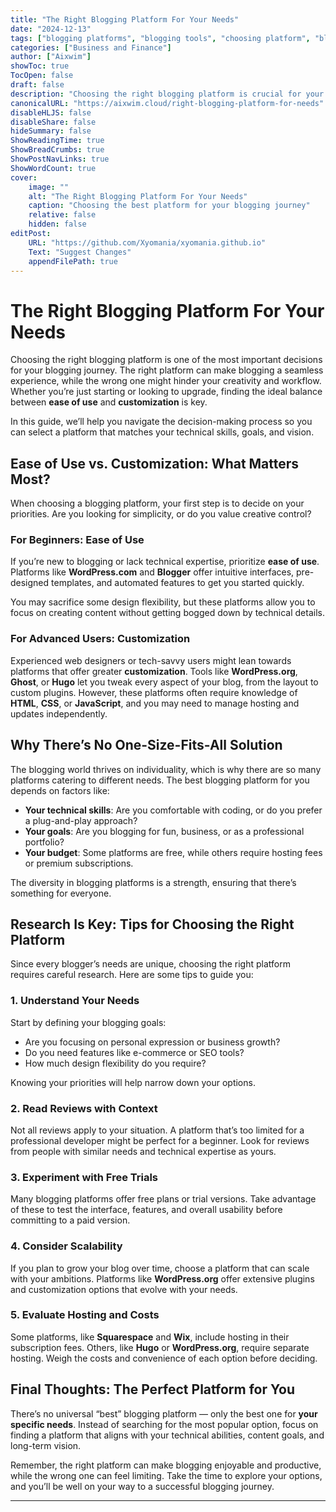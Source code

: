 ```yaml
---
title: "The Right Blogging Platform For Your Needs"
date: "2024-12-13"
tags: ["blogging platforms", "blogging tools", "choosing platform", "blog setup"]
categories: ["Business and Finance"]
author: ["Aixwim"]
showToc: true
TocOpen: false
draft: false
description: "Choosing the right blogging platform is crucial for your success as a blogger. This guide helps you navigate the decision between ease of use and customization."
canonicalURL: "https://aixwim.cloud/right-blogging-platform-for-needs"
disableHLJS: false
disableShare: false
hideSummary: false
ShowReadingTime: true
ShowBreadCrumbs: true
ShowPostNavLinks: true
ShowWordCount: true
cover:
    image: ""
    alt: "The Right Blogging Platform For Your Needs"
    caption: "Choosing the best platform for your blogging journey"
    relative: false
    hidden: false
editPost:
    URL: "https://github.com/Xyomania/xyomania.github.io"
    Text: "Suggest Changes"
    appendFilePath: true
---
```


# The Right Blogging Platform For Your Needs

Choosing the right blogging platform is one of the most important decisions for your blogging journey. The right platform can make blogging a seamless experience, while the wrong one might hinder your creativity and workflow. Whether you’re just starting or looking to upgrade, finding the ideal balance between **ease of use** and **customization** is key.

In this guide, we’ll help you navigate the decision-making process so you can select a platform that matches your technical skills, goals, and vision.

## Ease of Use vs. Customization: What Matters Most?

When choosing a blogging platform, your first step is to decide on your priorities. Are you looking for simplicity, or do you value creative control?

### For Beginners: Ease of Use

If you’re new to blogging or lack technical expertise, prioritize **ease of use**. Platforms like **WordPress.com** and **Blogger** offer intuitive interfaces, pre-designed templates, and automated features to get you started quickly.

You may sacrifice some design flexibility, but these platforms allow you to focus on creating content without getting bogged down by technical details.

### For Advanced Users: Customization

Experienced web designers or tech-savvy users might lean towards platforms that offer greater **customization**. Tools like **WordPress.org**, **Ghost**, or **Hugo** let you tweak every aspect of your blog, from the layout to custom plugins. However, these platforms often require knowledge of **HTML**, **CSS**, or **JavaScript**, and you may need to manage hosting and updates independently.

## Why There’s No One-Size-Fits-All Solution

The blogging world thrives on individuality, which is why there are so many platforms catering to different needs. The best blogging platform for you depends on factors like:

- **Your technical skills**: Are you comfortable with coding, or do you prefer a plug-and-play approach?
- **Your goals**: Are you blogging for fun, business, or as a professional portfolio?
- **Your budget**: Some platforms are free, while others require hosting fees or premium subscriptions.

The diversity in blogging platforms is a strength, ensuring that there’s something for everyone.

## Research Is Key: Tips for Choosing the Right Platform

Since every blogger’s needs are unique, choosing the right platform requires careful research. Here are some tips to guide you:

### 1. **Understand Your Needs**

Start by defining your blogging goals:
- Are you focusing on personal expression or business growth?  
- Do you need features like e-commerce or SEO tools?  
- How much design flexibility do you require?  

Knowing your priorities will help narrow down your options.

### 2. **Read Reviews with Context**

Not all reviews apply to your situation. A platform that’s too limited for a professional developer might be perfect for a beginner. Look for reviews from people with similar needs and technical expertise as yours.

### 3. **Experiment with Free Trials**

Many blogging platforms offer free plans or trial versions. Take advantage of these to test the interface, features, and overall usability before committing to a paid version.

### 4. **Consider Scalability**

If you plan to grow your blog over time, choose a platform that can scale with your ambitions. Platforms like **WordPress.org** offer extensive plugins and customization options that evolve with your needs.

### 5. **Evaluate Hosting and Costs**

Some platforms, like **Squarespace** and **Wix**, include hosting in their subscription fees. Others, like **Hugo** or **WordPress.org**, require separate hosting. Weigh the costs and convenience of each option before deciding.

## Final Thoughts: The Perfect Platform for You

There’s no universal “best” blogging platform — only the best one for **your specific needs**. Instead of searching for the most popular option, focus on finding a platform that aligns with your technical abilities, content goals, and long-term vision.

Remember, the right platform can make blogging enjoyable and productive, while the wrong one can feel limiting. Take the time to explore your options, and you’ll be well on your way to a successful blogging journey.

---
